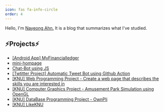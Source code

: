 ```yaml
---
icon: fas fa-info-circle
order: 4
---
```


Hello, I'm <a href="https://github.com/dnya0">Nayeong Ahn.</a> It is a blog that summarizes what I've studied.

    
<h2>⚡Projects⚡</h2>
    
<ul>
    <li><a href="https://dnya0.github.io/posts/my-financialledger/">[Android App] MyFinancialledger</a></li>
    <!-- <li><a href="https://www.dbpia.co.kr/journal/articleDetail?nodeId=NODE10664642">[IOT Research] Technical research to diagnose scalp health conditions using big data obtained through camera module</a></li> -->
    <!--li><a href="#">Bread App, App Project</a></li-->
    <li><a href="https://github.com/dnya0/mini-hompage">mini-hompage</a></li>
    <li><a href="https://github.com/dnya0/JS-chatbot">Chat-Bot using JS</a></li>
    <li><a href="https://dnya0.github.io/posts/Twitter-Bot/">[Twtitter Project] Automatic Tweet Bot using Github Action</a></li>
    <li><a href="https://github.com/dnya0/2022_WebProgramming">[KNU] Web Programming Project - Create a web page that describes the skills you are interested in</a></li>
    <li><a href="https://github.com/dnya0/AmusementPark">[KNU] Computer Graphics Project - Amusement Park Simulation using OpenGL</a></li>
    <li><a href="https://github.com/youbbin/DB_Project_OwnPli">[KNU] DataBase Programming Project - OwnPli</a></li>
    <li><a href="https://github.com/LikeKNU">[KNU] LikeKNU</a></li>
</ul>

